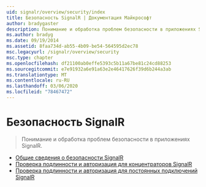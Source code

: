 ```yaml
---
uid: signalr/overview/security/index
title: Безопасность SignalR | Документация Майкрософт
author: bradygaster
description: Понимание и обработка проблем безопасности в приложениях SignalR.
ms.author: bradyg
ms.date: 09/19/2014
ms.assetid: 8faa734d-ab55-4b09-be54-564595d2ec78
msc.legacyurl: /signalr/overview/security
msc.type: chapter
ms.openlocfilehash: df21100ab0effe5393c5b11a67be81c24cd88253
ms.sourcegitcommit: e7e91932a6e91a63e2e46417626f39d6b244a3ab
ms.translationtype: MT
ms.contentlocale: ru-RU
ms.lasthandoff: 03/06/2020
ms.locfileid: "78467472"
---
```

# <a name="signalr-security"></a>Безопасность SignalR

> Понимание и обработка проблем безопасности в приложениях SignalR.

- [Общие сведения о безопасности SignalR](introduction-to-security.md)
- [Проверка подлинности и авторизация для концентраторов SignalR](hub-authorization.md)
- [Проверка подлинности и авторизация для постоянных подключений SignalR](persistent-connection-authorization.md)
